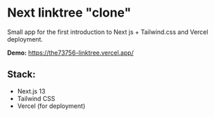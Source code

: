 # Next linktree "clone"
Small app for the first introduction to Next js + Tailwind.css and Vercel deployment.

**Demo:** https://the73756-linktree.vercel.app/

## Stack:

- Next.js 13
- Tailwind CSS 
- Vercel (for deployment)